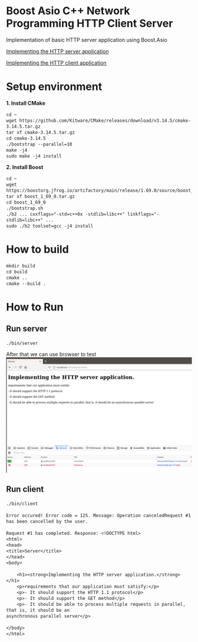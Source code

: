 # Boost Asio C++ Network Programming HTTP Client Server
Implementation of basic HTTP server application using Boost.Asio

[Implementing the HTTP server application](server/README.md)

[Implementing the HTTP client application](client/README.md)

# Setup environment
**1. Install CMake**
```
cd ~
wget https://github.com/Kitware/CMake/releases/download/v3.14.5/cmake-3.14.5.tar.gz
tar xf cmake-3.14.5.tar.gz
cd cmake-3.14.5
./bootstrap --parallel=10
make -j4
sudo make -j4 install
```
**2. Install Boost**
```
cd ~
wget https://boostorg.jfrog.io/artifactory/main/release/1.69.0/source/boost_1_69_0.tar.gz
tar xf boost_1_69_0.tar.gz
cd boost_1_69_0
./bootstrap.sh
./b2 ... cxxflags="-std=c++0x -stdlib=libc++" linkflags="-stdlib=libc++" ...
sudo ./b2 toolset=gcc -j4 install
```

# How to build
```
mkdir build
cd build
cmake ..
cmake --build .
```

# How to Run
## Run server
```
./bin/server

```

After that we can use browser to test
![alt text](https://raw.githubusercontent.com/sun1211/boost-asio-cpp-network-programming-http-client-server/master/screen/test_server.png)

## Run client
```
./bin/client 

Error occured! Error code = 125. Message: Operation canceledRequest #1 has been cancelled by the user.

Request #1 has completed. Response: <!DOCTYPE html>
<html>
<head>
<title>Server</title>
</head>
<body>

    <h1><strong>Implementing the HTTP server application.</strong></h1>
    <p>requirements that our application must satisfy:</p>
    <p>- It should support the HTTP 1.1 protocol</p>
    <p>- It should support the GET method</p>
    <p>- It should be able to process multiple requests in parallel, that is, it should be an 
asynchronous parallel server</p>

</body>
</html>
```
